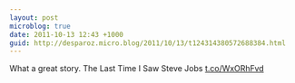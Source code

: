 ```yaml
---
layout: post
microblog: true
date: 2011-10-13 12:43 +1000
guid: http://desparoz.micro.blog/2011/10/13/t124314380572688384.html
---
```

What a great story. The Last Time I Saw Steve Jobs [t.co/WxORhFvd](http://t.co/WxORhFvd)
